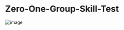 # Zero-One-Group-Skill-Test

![image](https://github.com/user-attachments/assets/630c1c1a-6c7f-49dd-9bf3-4e82a6d22cbb)
